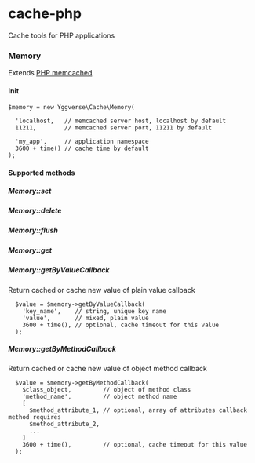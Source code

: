 # cache-php
Cache tools for PHP applications

### Memory

Extends [PHP memcached](https://www.php.net/manual/en/book.memcached.php)

#### Init

```
$memory = new Yggverse\Cache\Memory(

  'localhost,   // memcached server host, localhost by default
  11211,        // memcached server port, 11211 by default

  'my_app',     // application namespace
  3600 + time() // cache time by default
);
```

#### Supported methods

##### Memory::set

##### Memory::delete

##### Memory::flush

##### Memory::get

##### Memory::getByValueCallback

Return cached or cache new value of plain value callback

```
  $value = $memory->getByValueCallback(
    'key_name',    // string, unique key name
    'value',       // mixed, plain value
    3600 + time(), // optional, cache timeout for this value
  );
```

##### Memory::getByMethodCallback

Return cached or cache new value of object method callback

```
  $value = $memory->getByMethodCallback(
    $class_object,         // object of method class
    'method_name',         // object method name
    [
      $method_attribute_1, // optional, array of attributes callback method requires
      $method_attribute_2,
      ...
    ]
    3600 + time(),         // optional, cache timeout for this value
  );
```